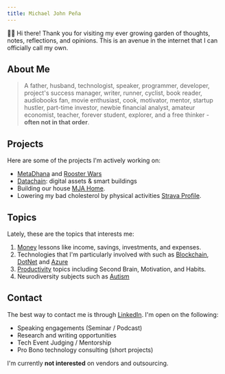 ```yaml
---
title: Michael John Peña
---
```


👋🏼 Hi there! Thank you for visiting my ever growing garden of thoughts, notes, reflections, and opinions. This is an avenue in the internet that I can officially call my own.

## About Me

> A father, husband, technologist, speaker, programmer, developer, project's success manager, writer, runner, cyclist, book reader, audiobooks fan, movie enthusiast, cook, motivator, mentor, startup hustler, part-time investor, newbie financial analyst, amateur economist, teacher, forever student, explorer, and a free thinker - **often not in that order**.

## Projects

Here are some of the projects I'm actively working on:

- [MetaDhana](https://www.metadhana.io/) and [Rooster Wars](https://www.roosterwars.io/)
- [Datachain](https://datachain.consulting/): digital assets & smart buildings
- Building our house [MJA Home](https://www.facebook.com/mjahome2023). 
- Lowering my bad cholesterol by physical activities [Strava Profile](https://www.strava.com/athletes/22813178). 

## Topics

Lately, these are the topics that interests me:

1. [Money](/tags/money) lessons like income, savings, investments, and expenses.
2. Technologies that I'm particularly involved with such as [Blockchain](/tags/blockchain), [DotNet](/tags/dotnet) and [Azure](/tags/azure)
3. [Productivity](/tags/productivity) topics including Second Brain, Motivation, and Habits.
4. Neurodiversity subjects such as [Autism](/tags/autism)

## Contact

The best way to contact me is through [LinkedIn](https://www.linkedin.com/in/michaeljohnpena/). I'm open on the following:

- Speaking engagements (Seminar / Podcast)
- Research and writing opportunities
- Tech Event Judging / Mentorship
- Pro Bono technology consulting (short projects)

I'm currently **not interested** on vendors and outsourcing.

